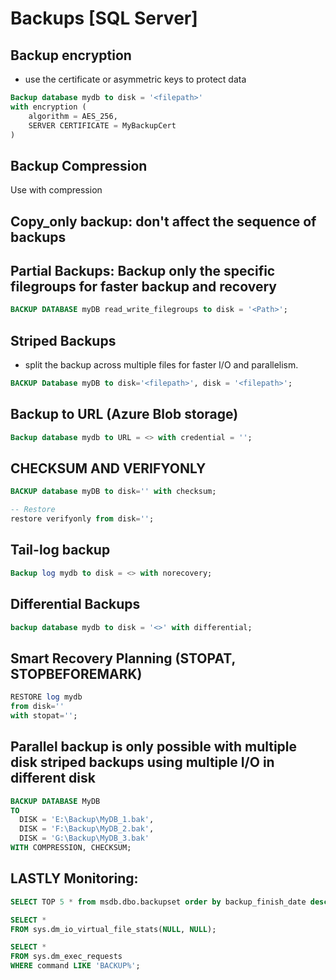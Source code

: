 # Backups [SQL Server]
## Backup encryption
* use the certificate or asymmetric keys to protect data
```SQL
Backup database mydb to disk = '<filepath>'
with encryption (
    algorithm = AES_256,
    SERVER CERTIFICATE = MyBackupCert
)
```
## Backup Compression
Use with compression

## Copy_only backup: don't affect the sequence of backups

## Partial Backups: Backup only the specific filegroups for faster backup and recovery
```SQL
BACKUP DATABASE myDB read_write_filegroups to disk = '<Path>';
```
## Striped Backups
* split the backup across multiple files for faster I/O and parallelism.
```SQL
BACKUP Database myDB to disk='<filepath>', disk = '<filepath>';
```
## Backup to URL (Azure Blob storage)
```SQL
Backup database mydb to URL = <> with credential = '';
```

## CHECKSUM AND VERIFYONLY
```SQL
BACKUP database myDB to disk='' with checksum;

-- Restore
restore verifyonly from disk='';
```
## Tail-log backup
```SQL
Backup log mydb to disk = <> with norecovery;
```
## Differential Backups
```SQL
backup database mydb to disk = '<>' with differential;
```
## Smart Recovery Planning (STOPAT, STOPBEFOREMARK)
```SQL
RESTORE log mydb
from disk=''
with stopat='';
```
## Parallel backup is only possible with multiple disk striped backups using multiple I/O in different disk
```SQL
BACKUP DATABASE MyDB
TO 
  DISK = 'E:\Backup\MyDB_1.bak',
  DISK = 'F:\Backup\MyDB_2.bak',
  DISK = 'G:\Backup\MyDB_3.bak'
WITH COMPRESSION, CHECKSUM;
```

## LASTLY Monitoring:
```SQL
SELECT TOP 5 * from msdb.dbo.backupset order by backup_finish_date desc;

SELECT * 
FROM sys.dm_io_virtual_file_stats(NULL, NULL);

SELECT * 
FROM sys.dm_exec_requests 
WHERE command LIKE 'BACKUP%';
```

